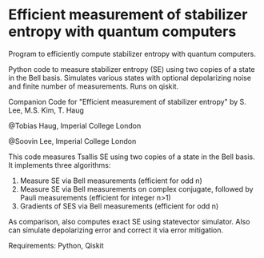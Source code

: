 # Efficient measurement of stabilizer entropy with quantum computers
Program to efficiently compute stabilizer entropy with quantum computers. 

Python code to measure stabilizer entropy (SE) using two copies of a state in the Bell basis. Simulates various states with optional depolarizing noise and finite number of measurements. Runs on qiskit.

Companion Code for "Efficient measurement of stabilizer entropy" by S. Lee, M.S. Kim, T. Haug

@Tobias Haug, Imperial College London

@Soovin Lee, Imperial College London

This code measures Tsallis SE using two copies of a state in the Bell basis. It implements three algorithms:

1. Measure SE via Bell measurements (efficient for odd n)
2. Measure SE via Bell measurements on complex conjugate, followed by Pauli measurements (efficient for integer n>1)
3. Gradients of SES via Bell measurements (efficient for odd n)

As comparison, also computes exact SE using statevector simulator. Also can simulate depolarizing error and correct it via error mitigation.

Requirements: Python, Qiskit

